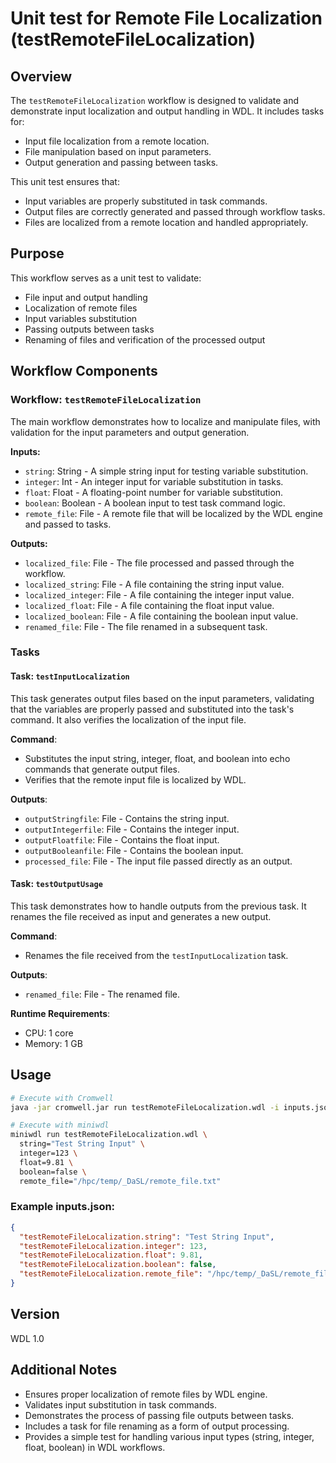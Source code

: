 # Unit test for Remote File Localization (testRemoteFileLocalization)

## Overview
The `testRemoteFileLocalization` workflow is designed to validate and demonstrate input localization and output handling in WDL. It includes tasks for:

- Input file localization from a remote location.
- File manipulation based on input parameters.
- Output generation and passing between tasks.
  
This unit test ensures that:
- Input variables are properly substituted in task commands.
- Output files are correctly generated and passed through workflow tasks.
- Files are localized from a remote location and handled appropriately.

## Purpose
This workflow serves as a unit test to validate:
- File input and output handling
- Localization of remote files
- Input variables substitution
- Passing outputs between tasks
- Renaming of files and verification of the processed output

## Workflow Components

### Workflow: `testRemoteFileLocalization`
The main workflow demonstrates how to localize and manipulate files, with validation for the input parameters and output generation.

**Inputs:**
- `string`: String - A simple string input for testing variable substitution.
- `integer`: Int - An integer input for variable substitution in tasks.
- `float`: Float - A floating-point number for variable substitution.
- `boolean`: Boolean - A boolean input to test task command logic.
- `remote_file`: File - A remote file that will be localized by the WDL engine and passed to tasks.

**Outputs:**
- `localized_file`: File - The file processed and passed through the workflow.
- `localized_string`: File - A file containing the string input value.
- `localized_integer`: File - A file containing the integer input value.
- `localized_float`: File - A file containing the float input value.
- `localized_boolean`: File - A file containing the boolean input value.
- `renamed_file`: File - The file renamed in a subsequent task.

### Tasks

#### Task: `testInputLocalization`
This task generates output files based on the input parameters, validating that the variables are properly passed and substituted into the task's command. It also verifies the localization of the input file.

**Command**:
- Substitutes the input string, integer, float, and boolean into echo commands that generate output files.
- Verifies that the remote input file is localized by WDL.

**Outputs**:
- `outputStringfile`: File - Contains the string input.
- `outputIntegerfile`: File - Contains the integer input.
- `outputFloatfile`: File - Contains the float input.
- `outputBooleanfile`: File - Contains the boolean input.
- `processed_file`: File - The input file passed directly as an output.

#### Task: `testOutputUsage`
This task demonstrates how to handle outputs from the previous task. It renames the file received as input and generates a new output.

**Command**:
- Renames the file received from the `testInputLocalization` task.

**Outputs**:
- `renamed_file`: File - The renamed file.

**Runtime Requirements**:
- CPU: 1 core
- Memory: 1 GB

## Usage
```bash
# Execute with Cromwell
java -jar cromwell.jar run testRemoteFileLocalization.wdl -i inputs.json

# Execute with miniwdl
miniwdl run testRemoteFileLocalization.wdl \
  string="Test String Input" \
  integer=123 \
  float=9.81 \
  boolean=false \
  remote_file="/hpc/temp/_DaSL/remote_file.txt"
```

### Example inputs.json:
```json
{
  "testRemoteFileLocalization.string": "Test String Input",
  "testRemoteFileLocalization.integer": 123,
  "testRemoteFileLocalization.float": 9.81,
  "testRemoteFileLocalization.boolean": false,
  "testRemoteFileLocalization.remote_file": "/hpc/temp/_DaSL/remote_file.txt"
}
```

## Version
WDL 1.0

## Additional Notes
- Ensures proper localization of remote files by WDL engine.
- Validates input substitution in task commands.
- Demonstrates the process of passing file outputs between tasks.
- Includes a task for file renaming as a form of output processing.
- Provides a simple test for handling various input types (string, integer, float, boolean) in WDL workflows.
